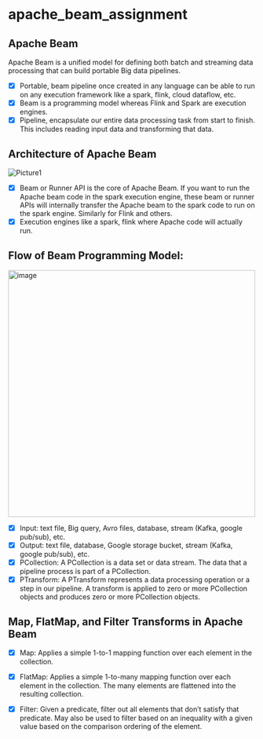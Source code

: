 # apache_beam_assignment

## Apache Beam
Apache Beam is a unified model for defining both batch and streaming data processing that can build portable Big data pipelines.
- [x] Portable, beam pipeline once created in any language can be able to run on any execution framework like a spark, flink, cloud dataflow, etc.
- [x] Beam is a programming model whereas Flink and Spark are execution engines.
- [x] Pipeline, encapsulate our entire data processing task from start to finish. This includes reading input data and transforming that data.

## Architecture of Apache Beam
![Picture1](https://github.com/prakher1992/apache_beam_assignment/assets/23658440/92ad0808-85e5-4727-a3c8-f345f70ac71e)
- [x] Beam or Runner API is the core of Apache Beam. If you want to run the Apache beam code in the spark execution engine, these beam or runner APIs will internally transfer the Apache beam to the spark code to run on the spark engine. Similarly for Flink and others.
- [x] Execution engines like a spark, flink where Apache code will actually run.

## Flow of Beam Programming Model:
<img width="503" alt="image" src="https://github.com/prakher1992/apache_beam_assignment/assets/23658440/314f39af-d374-401d-8228-97d46b4d2825">

- [x] Input: text file, Big query, Avro files, database, stream (Kafka, google pub/sub), etc.
- [x] Output: text file, database, Google storage bucket, stream (Kafka, google pub/sub), etc.
- [x] PCollection: A PCollection is a data set or data stream. The data that a pipeline process is part of a PCollection.
- [x] PTransform: A PTransform represents a data processing operation or a step in our pipeline. A transform is applied to zero or more PCollection objects and produces zero or more PCollection objects.

## Map, FlatMap, and Filter Transforms in Apache Beam
- [x] Map: Applies a simple 1-to-1 mapping function over each element in the collection.
- [x] FlatMap: Applies a simple 1-to-many mapping function over each element in the collection. The many elements are flattened into the resulting collection.
- [x] Filter: Given a predicate, filter out all elements that don’t satisfy that predicate. May also be used to filter based on an inequality with a given value based on the comparison ordering of the element.


